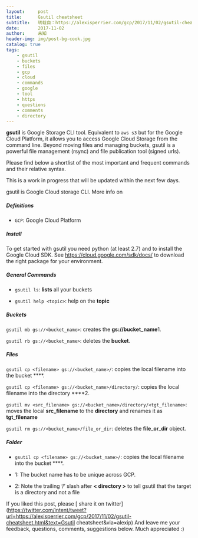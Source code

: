 ```yaml
---
layout:     post
title:      Gsutil cheatsheet
subtitle:   转载自：https://alexisperrier.com/gcp/2017/11/02/gsutil-cheatsheet.html
date:       2017-11-02
author:     未知
header-img: img/post-bg-cook.jpg
catalog: true
tags:
    - gsutil
    - buckets
    - files
    - gcp
    - cloud
    - commands
    - google
    - tool
    - https
    - questions
    - comments
    - directory
---
```


**gsutil** is Google Storage CLI tool. Equivalent to `aws s3` but for the Google Cloud Platform, it allows you to access Google Cloud Storage from the command line. Beyond moving files and managing buckets, gsutil is a powerful file management (rsync) and file publication tool (signed urls).

Please find below a shortlist of the most important and frequent commands and their relative syntax.

This is a work in progress that will be updated within the next few days.

gsutil is Google Cloud storage CLI.
More info on

##### Definitions

- `GCP`: Google Cloud Platform


##### Install

To get started with gsutil you need python (at least 2.7) and to install the Google Cloud SDK. See https://cloud.google.com/sdk/docs/ to download the right package for your environment.

##### General Commands

- `gsutil ls`: **lists** all your buckets

- `gsutil help <topic>`: help on the **topic**


##### Buckets


`gsutil mb gs://<bucket_name>`: creates the **gs://bucket_name**1.


`gsutil rb gs://<bucket_name>`: deletes the **bucket**.


##### Files


`gsutil cp <filename> gs://<bucket_name>/`: copies the local filename into the bucket ****.


`gsutil cp <filename> gs://<bucket_name>/directory/`: copies the local filename into the directory ****2.


`gsutil mv <src_filename> gs://<bucket_name>/directory/<tgt_filename>`: moves the local **src_filename** to the **directory** and renames it as **tgt_filename**


`gsutil rm gs://<bucket_name>/file_or_dir`: deletes the **file_or_dir** object.


##### Folder

- `gsutil cp <filename> gs://<bucket_name>/`: copies the local filename into the bucket ****.


- 1: The bucket name has to be unique across GCP.

- 2: Note the trailing ‘/’ slash after **< directory >** to tell gsutil that the target is a directory and not a file




> 
If you liked this post, please [ share it on twitter](https://twitter.com/intent/tweet?url=https://alexisperrier.com/gcp/2017/11/02/gsutil-cheatsheet.html&text=Gsutil cheatsheet&via=alexip)
And leave me your feedback, questions, comments, suggestions below.
Much appreciated :)


